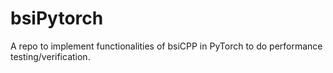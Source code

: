 # bsiPytorch
A repo to implement functionalities of bsiCPP in PyTorch to do performance testing/verification.